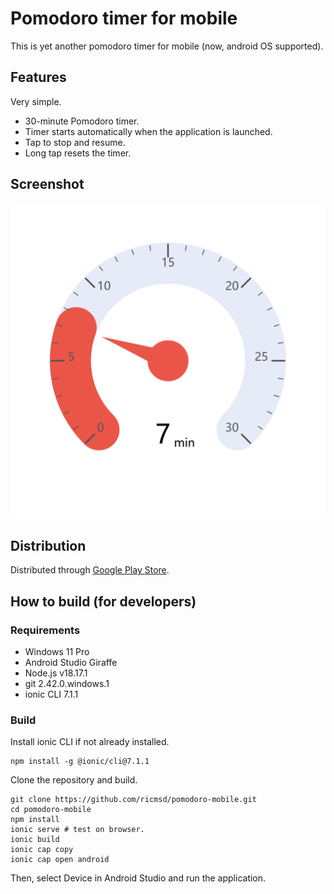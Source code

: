 # Pomodoro timer for mobile
This is yet another pomodoro timer for mobile (now, android OS supported). 

## Features
Very simple.
- 30-minute Pomodoro timer.
- Timer starts automatically when the application is launched.
- Tap to stop and resume.
- Long tap resets the timer.

## Screenshot
![screenshot1](docs/screenshot.png)

## Distribution
Distributed through [Google Play Store](https://play.google.com/store/apps/details?id=app.ricmsd.pomodoro).

## How to build (for developers)

### Requirements
- Windows 11 Pro
- Android Studio Giraffe
- Node.js v18.17.1
- git 2.42.0.windows.1
- ionic CLI 7.1.1

### Build
Install ionic CLI if not already installed.

    npm install -g @ionic/cli@7.1.1

Clone the repository and build.

    git clone https://github.com/ricmsd/pomodoro-mobile.git
    cd pomodoro-mobile
    npm install
    ionic serve # test on browser.
    ionic build
    ionic cap copy
    ionic cap open android

Then, select Device in Android Studio and run the application.
